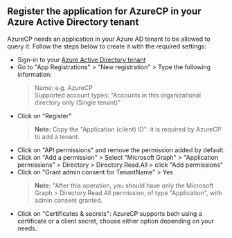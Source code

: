 ## Register the application for AzureCP in your Azure Active Directory tenant

AzureCP needs an application in your Azure AD tenant to be allowed to query it.
Follow the steps below to create it with the required settings:

- Sign-in to your [Azure Active Directory tenant](https://aad.portal.azure.com/)
- Go to "App Registrations" > "New registration" > Type the following information:
    > Name: e.g. AzureCP  
    > Supported account types: "Accounts in this organizational directory only (Single tenant)"
- Click on "Register"
    > **Note:** Copy the "Application (client) ID": it is required by AzureCP to add a tenant.
- Click on "API permissions" and remove the permission added by default.
- Click on "Add a permission" > Select "Microsoft Graph" > "Application permissions" > Directory > Directory.Read.All > click "Add permissions"
- Click on "Grant admin consent for TenantName" > Yes
    > **Note:** "After this operation, you should have only the Microsoft Graph > Directory.Read.All permission, of type "Application", with admin consent granted.
- Click on "Certificates & secrets": AzureCP supports both using a certificate or a client secret, choose either option depending on your needs.
